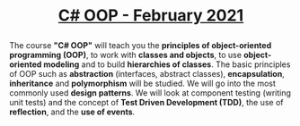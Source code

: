 # <p align="center"><a href="https://softuni.bg/trainings/3214/csharp-oop-february-2021/internal"> C# OOP - February 2021 <a/><p>

The course **"C# OOP"** will teach you the **principles of object-oriented programming (OOP)**, to work with **classes and objects**, to use **object-oriented modeling** and to build **hierarchies of classes**. The basic principles of OOP such as **abstraction** (interfaces, abstract classes), **encapsulation**, **inheritance** and **polymorphism** will be studied. We will go into the most commonly used **design patterns**. We will look at component testing (writing unit tests) and the concept of **Test Driven Development (TDD)**, the use of **reflection**, and the **use of events**.
